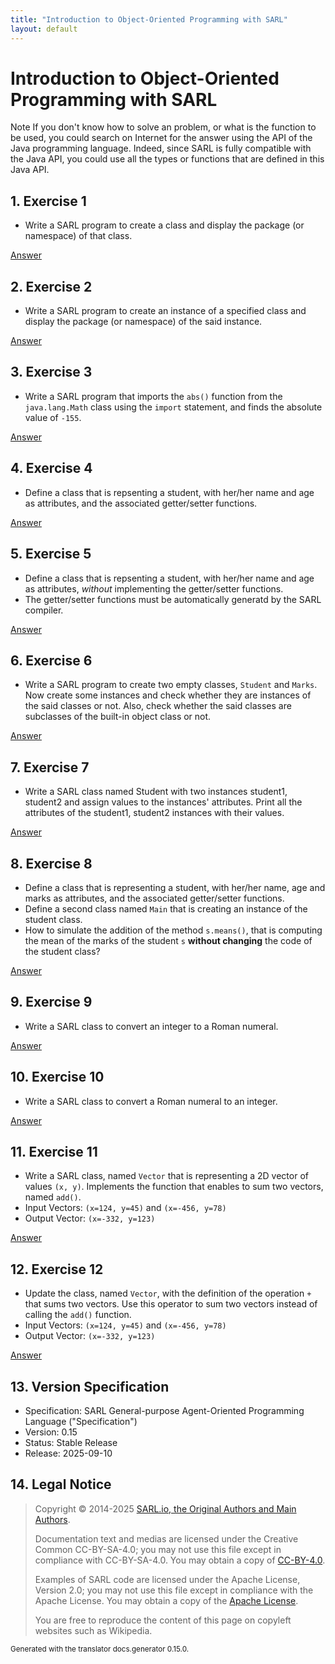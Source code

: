 ```yaml
---
title: "Introduction to Object-Oriented Programming with SARL"
layout: default
---
```


# Introduction to Object-Oriented Programming with SARL

<script>
function exerciseToggle(id) {
    var x = document.getElementById('exercise' + id.toString());
    if (x.style.display === "none") {
        x.style.display = "block";
    } else {
        x.style.display = "none";
    }
}
</script>

<p markdown="1"><span class="label label-info">Note</span> If you don't know how to solve an problem, or what is the function to be used, you could search on Internet for the answer using the API of the Java programming language. Indeed, since SARL is fully compatible with the Java API, you could use all the types or functions that are defined in this Java API.</p>


## 1. Exercise 1

* Write a SARL program to create a class and display the package (or namespace) of that class.

<a href="javascript:exerciseToggle(1)">Answer</a>
<div id="exercise1" style="display:none;">
<pre><code class="language-sarl">
class MyClass {
}
class Solution {
	static def main {
		println(typeof(MyClass).^package.name)
	}
}
</code></pre>

</div>

## 2. Exercise 2

* Write a SARL program to create an instance of a specified class and display the package (or namespace) of the said instance.

<a href="javascript:exerciseToggle(2)">Answer</a>
<div id="exercise2" style="display:none;">
<pre><code class="language-sarl">
class MyClass {
}
class Solution {
	static def main {
		var obj = new MyClass
		println(obj.class.^package.name)
	}
}
</code></pre>

</div>

## 3. Exercise 3

* Write a SARL program that imports the `abs()` function from the `java.lang.Math` class using the `import` statement, and finds the absolute value of `-155`.

<a href="javascript:exerciseToggle(3)">Answer</a>
<div id="exercise3" style="display:none;">
<pre><code class="language-sarl">
import static java.lang.Math.abs
class Solution {
	static def main {
		println(abs(-155))
	}
}
</code></pre>

</div>

## 4. Exercise 4

* Define a class that is repsenting a student, with her/her name and age as attributes, and the associated getter/setter functions.

<a href="javascript:exerciseToggle(4)">Answer</a>
<div id="exercise4" style="display:none;">
<pre><code class="language-sarl">
class Student {
	var age : int
	var name : String
	def getAge : int {
		this.age
	}
	def setAgent(age : int) {
		this.age = age
	}
	def getName : String {
		this.name
	}
	def setName(name : String) {
		this.name = name
	}
}
</code></pre>

</div>

## 5. Exercise 5

* Define a class that is repsenting a student, with her/her name and age as attributes, *without* implementing the getter/setter functions.
* The getter/setter functions must be automatically generatd by the SARL compiler.

<a href="javascript:exerciseToggle(5)">Answer</a>
<div id="exercise5" style="display:none;">
<pre><code class="language-sarl">
import org.eclipse.xtend.lib.annotations.Accessors
class Student {
	@Accessors
	var age : int
	@Accessors
	var name : String
}
</code></pre>

</div>

## 6. Exercise 6

* Write a SARL program to create two empty classes, `Student` and `Marks`. Now create some instances and check whether they are instances of the said classes or not. Also, check whether the said classes are subclasses of the built-in object class or not.

<a href="javascript:exerciseToggle(6)">Answer</a>
<div id="exercise6" style="display:none;">
<pre><code class="language-sarl">
class Student {
}
class Mark {
}
class Solution {
	static def main {
		var a = new Student
		var b = new Mark
		println("a is Student class = " + (a instanceof Student))
		println("a is Mark class = " + (a instanceof Mark))
		println("a is Object class = " + (a instanceof Object))
		println("b is Student class = " + (b instanceof Student))
		println("b is Mark class = " + (b instanceof Mark))
		println("b is Object class = " + (b instanceof Object))
	}
}
</code></pre>

</div>

## 7. Exercise 7

* Write a SARL class named Student with two instances student1, student2 and assign values to the instances' attributes. Print all the attributes of the student1, student2 instances with their values.

<a href="javascript:exerciseToggle(7)">Answer</a>
<div id="exercise7" style="display:none;">
<pre><code class="language-sarl">
import org.eclipse.xtend.lib.annotations.Accessors
class Student {
	@Accessors
	var age : int
	@Accessors
	var name : String
}
class Solution {
	static def main {
		var student1 = new Student
		student1.setAge(15)
		student1.setName("First name")
		var student2 = new Student
		student2.age = 18
		student2.name = "Second name"
		
		println("Student1 age = " + student1.getAge)
		println("Student1 name = " + student1.getName)
		println("Student2 age = " + student2.age)
		println("Student2 name = " + student2.name)
	}
}
</code></pre>

</div>

## 8. Exercise 8

* Define a class that is representing a student, with her/her name, age and marks as attributes, and the associated getter/setter functions.
* Define a second class named `Main` that is creating an instance of the student class.
* How to simulate the addition of the method `s.means()`, that is computing the mean of the marks of the student `s` **without changing** the code of the student class?

<a href="javascript:exerciseToggle(8)">Answer</a>
<div id="exercise8" style="display:none;">
<pre><code class="language-sarl">
import java.util.List
import org.eclipse.xtend.lib.annotations.Accessors
class Student {
	@Accessors
	var age : int
	@Accessors
	var name : String
	@Accessors
	val marks : List<Float> = newArrayList
}
class Main {
	static def main : void {
		var s = new Student
		println(s.means)
	}
	static def means(student : Student) : float {
		var mean = 0f
		if (!student.marks.empty) {
			for (mark : student.marks) {
				mean += mark
			}
			mean /= student.marks.size
		}
		return mean
	}
}
</code></pre>

</div>

## 9. Exercise 9

* Write a SARL class to convert an integer to a Roman numeral.

<a href="javascript:exerciseToggle(9)">Answer</a>
<div id="exercise9" style="display:none;">
<pre><code class="language-sarl">
class IntRomanConverter {
	static val coefs = #[1000, 900, 500, 400, 100, 90, 50, 40, 10, 9, 5, 4, 1 ]
	static val symbols = #[ "M", "CM", "D", "CD", "C", "XC", "L", "XL", "X", "IX", "V", "IV", "I" ]
	
	static def convert(num : int) : String {
		var acc = num
		var roman = ""
		var i = 0
		while  (acc > 0) {
			for (x : 0..<(acc / coefs.get(i))) {
				roman += symbols.get(i)
				acc -= coefs.get(i)
			}
			i++
		}
		return roman
	}
}
class Main {
	static def main {
		println(IntRomanConverter::convert(1))
		println(IntRomanConverter::convert(1994))
	}
}
</code></pre>

</div>

## 10. Exercise 10

* Write a SARL class to convert a Roman numeral to an integer.

<a href="javascript:exerciseToggle(10)">Answer</a>
<div id="exercise10" style="display:none;">
<pre><code class="language-sarl">
class RomanIntConverter {
	static val coefs = #{'I' -> 1, 'V' -> 5, 'X' -> 10, 'L' -> 50, 'C' -> 100, 'D' -> 500, 'M' -> 1000}
	
	static def convert(roman : String) : int {
		var num = 0
		for (i : 0..<roman.length) {
			if (i > 0 && coefs.get(roman.charAt(i)) > coefs.get(roman.charAt(i - 1))) {
				num += coefs.get(roman.charAt(i)) - 2 * coefs.get(roman.charAt(i - 1))
			} else {
				num += coefs.get(roman.charAt(i))
			}
		}
   		return num
  		}
}
class Main {
	static def main {
		println(RomanIntConverter::convert("I"))
		println(RomanIntConverter::convert("MCMXCIV"))
	}
}
</code></pre>

</div>

## 11. Exercise 11

* Write a SARL class, named `Vector` that is representing a 2D vector of values `(x, y)`. Implements the function that enables to sum two vectors, named `add()`.
* Input Vectors: `(x=124, y=45)` and `(x=-456, y=78)`
* Output Vector: `(x=-332, y=123)`

<a href="javascript:exerciseToggle(11)">Answer</a>
<div id="exercise11" style="display:none;">
<pre><code class="language-sarl">
import org.eclipse.xtend.lib.annotations.Accessors
class Vector {
	@Accessors
	var x : double
	@Accessors
	var y : double
	new (x : double, y : double) {
		this.x = x
		this.y = y
	}
	new {
		x = 0
		y = 0
	}
	
	def add(v : Vector) : Vector {
		new Vector(this.x + v.x, this.y + v.y)
	}
	def toString : String {
		"(x=" + x + ", y=" + y + ")"
	}
}
class Main {
	static def main {
		var a = new Vector(124, 45)
		var b = new Vector(-456, 78)
		var c = a.add(b)
		println(c)
		var d = b.add(a)
		println(d)
	}
}
</code></pre>

</div>

## 12. Exercise 12

* Update the class, named `Vector`, with the definition of the operation `+` that sums two vectors. Use this operator to sum two vectors instead of calling the `add()` function.
* Input Vectors: `(x=124, y=45)` and `(x=-456, y=78)`
* Output Vector: `(x=-332, y=123)`

<a href="javascript:exerciseToggle(12)">Answer</a>
<div id="exercise12" style="display:none;">
<pre><code class="language-sarl">
import org.eclipse.xtend.lib.annotations.Accessors
class Vector {
	@Accessors
	var x : double
	@Accessors
	var y : double
	new (x : double, y : double) {
		this.x = x
		this.y = y
	}
	new {
		x = 0
		y = 0
	}
	
	def operator_plus(v : Vector) : Vector {
		new Vector(this.x + v.x, this.y + v.y)
	}
	def toString : String {
		"(x=" + x + ", y=" + y + ")"
	}
}
class Main {
	static def main {
		var a = new Vector(124, 45)
		var b = new Vector(-456, 78)
		var c = a + b
		println(c)
		var d = b + a
		println(d)
	}
}
</code></pre>

</div>

## 13. Version Specification

* Specification: SARL General-purpose Agent-Oriented Programming Language ("Specification")
* Version: 0.15
* Status: Stable Release
* Release: 2025-09-10

## 14. Legal Notice

> Copyright &copy; 2014-2025 [SARL.io, the Original Authors and Main Authors](http://www.sarl.io/about/index.html).
>
> Documentation text and medias are licensed under the Creative Common CC-BY-SA-4.0;
> you may not use this file except in compliance with CC-BY-SA-4.0.
> You may obtain a copy of [CC-BY-4.0](https://creativecommons.org/licenses/by-sa/4.0/deed.en).
>
> Examples of SARL code are licensed under the Apache License, Version 2.0;
> you may not use this file except in compliance with the Apache License.
> You may obtain a copy of the [Apache License](http://www.apache.org/licenses/LICENSE-2.0).
>
> You are free to reproduce the content of this page on copyleft websites such as Wikipedia.

<small>Generated with the translator docs.generator 0.15.0.</small>
